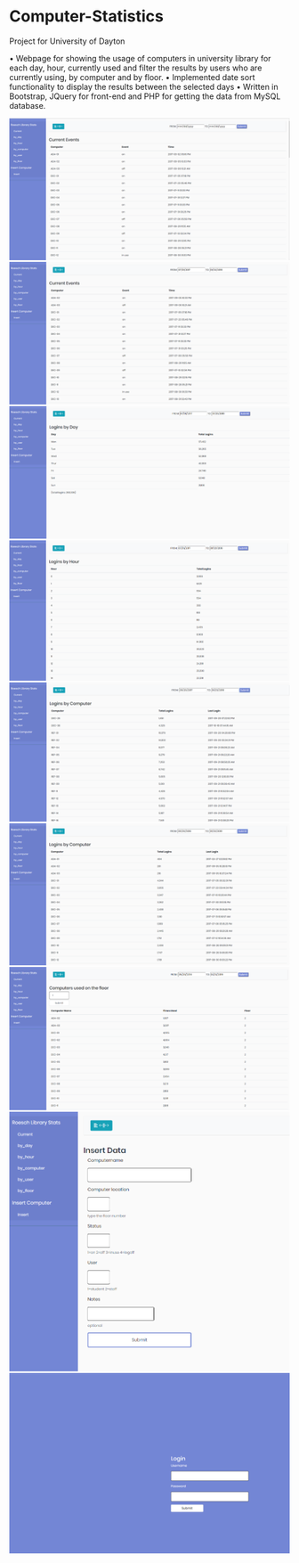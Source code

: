 # Computer-Statistics
Project for University of Dayton

•	Webpage for showing the usage of computers in university library for each day, hour, currently used and filter the results by users who are currently using, by computer and by floor.
•	Implemented date sort functionality to display the results between the selected days
•	Written in Bootstrap, JQuery for front-end and PHP for getting the data from MySQL database.

![](images/1.PNG)
![](images/2.PNG)
![](images/3.PNG)
![](images/4.PNG)
![](images/5.PNG)
![](images/6.PNG)
![](images/7.PNG)
![](images/8.PNG)
![](images/9.PNG)
